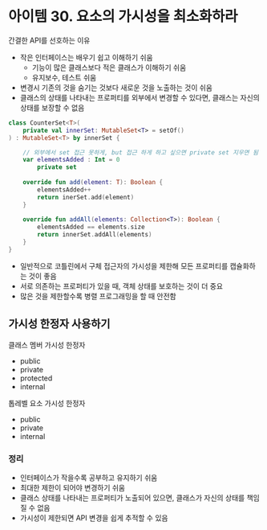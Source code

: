 # 아이템 30. 요소의 가시성을 최소화하라

간결한 API를 선호하는 이유
- 작은 인터페이스는 배우기 쉽고 이해하기 쉬움
  - 기능이 많은 클래스보다 적은 클래스가 이해하기 쉬움
  - 유지보수, 테스트 쉬움
- 변경시 기존의 것을 숨기는 것보다 새로운 것을 노출하는 것이 쉬움
- 클래스의 상태를 나타내는 프로퍼티를 외부에서 변경할 수 있다면, 클래스는 자신의 상태를 보장할 수 없음

```kotlin
class CounterSet<T>(
    private val innerSet: MutableSet<T> = setOf()
) : MutableSet<T> by innerSet {

    // 외부에서 set 접근 못하게, but 접근 하게 하고 싶으면 private set 지우면 됨
    var elementsAdded : Int = 0
        private set
        
    override fun add(element: T): Boolean {
        elementsAdded++
        return inerSet.add(element)
    }
    
    override fun addAll(elements: Collection<T>): Boolean {
        elementsAdded == elements.size
        return innerSet.addAll(elements)
    }
}
```
- 일반적으로 코틀린에서 구체 접근자의 가시성을 제한해 모든 프로퍼티를 캡슐화하는 것이 좋음
- 서로 의존하는 프로퍼티가 있을 때, 객체 상태를 보호하는 것이 더 중요
- 많은 것을 제한할수록 병렬 프로그래밍을 할 때 안전함

## 가시성 한정자 사용하기
클래스 멤버 가시성 한정자
- public
- private
- protected
- internal

톱레벨 요소 가시성 한정자
- public
- private
- internal

### 정리
- 인터페이스가 작을수록 공부하고 유지하기 쉬움
- 최대한 제한이 되어야 변경하기 쉬움
- 클래스 상태를 나타내는 프로퍼티가 노출되어 있으면, 클래스가 자신의 상태를 책임질 수 없음
- 가시성이 제한되면 API 변경을 쉽게 추적할 수 있음


